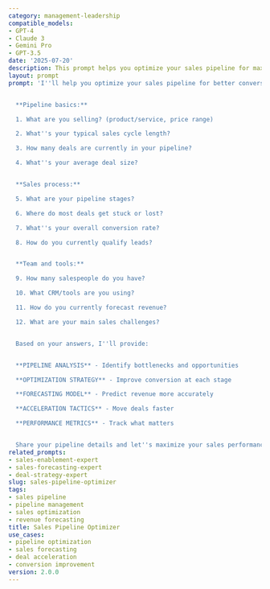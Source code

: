 ```yaml
---
category: management-leadership
compatible_models:
- GPT-4
- Claude 3
- Gemini Pro
- GPT-3.5
date: '2025-07-20'
description: This prompt helps you optimize your sales pipeline for maximum efficiency, predictable revenue, and improved conversion rates through data-driven analysis and strategic improvements.
layout: prompt
prompt: 'I''ll help you optimize your sales pipeline for better conversions and predictable revenue. Let me understand your current situation:


  **Pipeline basics:**

  1. What are you selling? (product/service, price range)

  2. What''s your typical sales cycle length?

  3. How many deals are currently in your pipeline?

  4. What''s your average deal size?


  **Sales process:**

  5. What are your pipeline stages?

  6. Where do most deals get stuck or lost?

  7. What''s your overall conversion rate?

  8. How do you currently qualify leads?


  **Team and tools:**

  9. How many salespeople do you have?

  10. What CRM/tools are you using?

  11. How do you currently forecast revenue?

  12. What are your main sales challenges?


  Based on your answers, I''ll provide:


  **PIPELINE ANALYSIS** - Identify bottlenecks and opportunities

  **OPTIMIZATION STRATEGY** - Improve conversion at each stage

  **FORECASTING MODEL** - Predict revenue more accurately

  **ACCELERATION TACTICS** - Move deals faster

  **PERFORMANCE METRICS** - Track what matters


  Share your pipeline details and let''s maximize your sales performance!'
related_prompts:
- sales-enablement-expert
- sales-forecasting-expert
- deal-strategy-expert
slug: sales-pipeline-optimizer
tags:
- sales pipeline
- pipeline management
- sales optimization
- revenue forecasting
title: Sales Pipeline Optimizer
use_cases:
- pipeline optimization
- sales forecasting
- deal acceleration
- conversion improvement
version: 2.0.0
---
```

